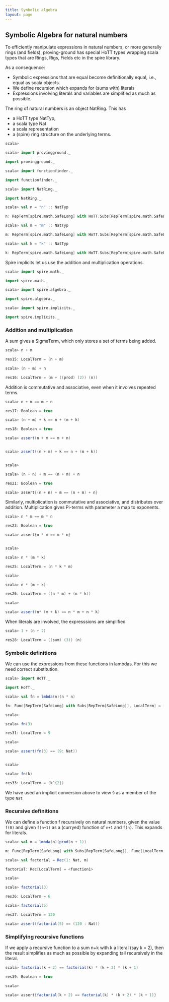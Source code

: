 ```yaml
---
title: Symbolic algebra
layout: page
---
```


## Symbolic Algebra for natural numbers

To efficiently manipulate expressions in natural numbers, or more generally rings (and fields), proving-ground has special HoTT types wrapping scala types that are Rings, Rigs, Fields etc in the spire library.

As a consequence:
* Symbolic expressions that are equal become definitionally equal, i.e., equal as scala objects.
* We define recursion which expands for (sums with) literals
* Expressions involving literals and variables are simplified as much as possible.

The ring of natural numbers is an object NatRing. This has
* a HoTT type NatTyp,
* a scala type Nat
* a scala representation
* a (spire) ring structure on the underlying terms.


```scala
scala>    

scala> import provingground._ 
import provingground._

scala> import functionfinder._ 
import functionfinder._

scala> import NatRing._ 
import NatRing._
```




```scala
scala> val n = "n" :: NatTyp 
n: RepTerm[spire.math.SafeLong] with HoTT.Subs[RepTerm[spire.math.SafeLong]] = n

scala> val m = "m" :: NatTyp 
m: RepTerm[spire.math.SafeLong] with HoTT.Subs[RepTerm[spire.math.SafeLong]] = m

scala> val k = "k" :: NatTyp 
k: RepTerm[spire.math.SafeLong] with HoTT.Subs[RepTerm[spire.math.SafeLong]] = k
```



Spire implicits let us use the addition and multiplication operations.


```scala
scala> import spire.math._ 
import spire.math._

scala> import spire.algebra._ 
import spire.algebra._

scala> import spire.implicits._ 
import spire.implicits._
```



### Addition and multiplication
A sum gives a SigmaTerm, which only stores a set of terms being added.


```scala
scala> n + m 
res15: LocalTerm = (n + m)

scala> (n + m) + n 
res16: LocalTerm = (m + ((prod) (2)) (n))
```



Addition is commutative and associative, even when it involves repeated terms.

```scala
scala> n + m == m + n 
res17: Boolean = true

scala> (n + m) + k == n + (m + k) 
res18: Boolean = true

scala> assert(n + m == m + n) 


scala> assert((n + m) + k == n + (m + k)) 


scala>  

scala> (n + n) + m == (n + m) + n 
res21: Boolean = true

scala> assert{(n + n) + m == (n + m) + n}
```



Similarly, multiplication is commutative and associative, and distributes over addition. Multiplication gives Pi-terms with parameter a map to exponents.


```scala
scala> n * m == m * n 
res23: Boolean = true

scala> assert{n * m == m * n} 


scala>  

scala> n * (m * k) 
res25: LocalTerm = (n * k * m)

scala>  

scala> n * (m + k) 
res26: LocalTerm = ((n * m) + (n * k))

scala>  

scala> assert(n* (m + k) == n * m + n * k)
```



When literals are involved, the expresssions are simplified


```scala
scala> 1 + (n + 2) 
res28: LocalTerm = ((sum) (3)) (n)
```



### Symbolic definitions

We can use the expressions from these functions in lambdas. For this we need correct substitution.


```scala
scala> import HoTT._ 
import HoTT._

scala> val fn = lmbda(n)(n * n) 
fn: Func[RepTerm[SafeLong] with Subs[RepTerm[SafeLong]], LocalTerm] = (n :  Nat.Typ) ↦ ((n^{2}))

scala>  

scala> fn(3) 
res31: LocalTerm = 9

scala>  

scala> assert(fn(3) == (9: Nat)) 


scala>  

scala> fn(k) 
res33: LocalTerm = (k^{2})
```



We have used an implicit conversion above to view `9` as a member of the type `Nat`

### Recursive definitions

We can define a function f recursively on natural numbers, given the value `f(0)` and given `f(n+1)` as a (curryed) function of `n+1` and `f(n)`. This expands for literals.


```scala
scala> val m = lmbda(n)(prod(n + 1)) 
m: Func[RepTerm[SafeLong] with Subs[RepTerm[SafeLong]], Func[LocalTerm, LocalTerm]] = (n :  Nat.Typ) ↦ ((provingground.HoTT$Typ$newname$2$@4f0a2a02 :  Nat.Typ) ↦ ((provingground.HoTT$Typ$newname$2$@4f0a2a02 + (provingground.HoTT$Typ$newname$2$@4f0a2a02 * n))))

scala> val factorial = Rec(1: Nat, m) 
factorial: Rec[LocalTerm] = <function1>

scala>  

scala> factorial(3) 
res36: LocalTerm = 6

scala> factorial(5) 
res37: LocalTerm = 120

scala> assert(factorial(5) == (120 : Nat))
```



### Simplifying recursive functions

If we apply a recursive function to a sum n+k with k a literal (say k = 2), then the result simplifies as much as possible by expanding tail recursively in the literal.


```scala
scala> factorial(k + 2) == factorial(k) * (k + 2) * (k + 1) 
res39: Boolean = true

scala>  

scala> assert{factorial(k + 2) == factorial(k) * (k + 2) * (k + 1)}
```



